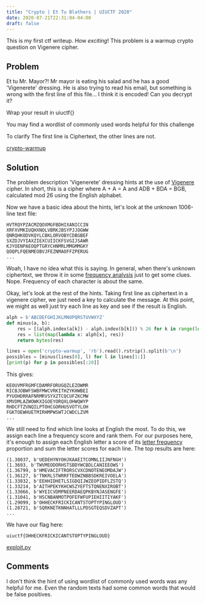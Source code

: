 ```yaml
---
title: "Crypto | Et Tu Blathers | UIUCTF 2020"
date: 2020-07-21T22:31:04-04:00
draft: false
---
```


This is my first ctf writeup. How *exciting*! This problem is a warmup crypto question on Vigenere cipher.


## Problem
Et tu Mr. Mayor?! Mr mayor is eating his salad and he has a good 'Vigenerete' dressing. He is also trying to read his email, but something is wrong with the first line of this file... I think it is encoded! Can you decrypt it?

Wrap your result in uiuctf{}

You may find a wordlist of commonly used words helpful for this challenge

To clarify The first line is Ciphertext, the other lines are not.

[crypto-warmup](/uiuctf20/crypto-warmup)


## Solution
The problem description 'Vigenerete' dressing hints at the use of [Vigenere](https://en.wikipedia.org/wiki/Vigen%C3%A8re_cipher) cipher. In short, this is a cipher where A + A = A and ADB + BDA = BGB, calculated mod 26 using the English alphabet.

Now we have a basic idea about the hints, let's look at the unknown 1006-line text file:

```
HVTRQYPZACMZQOXMGFBDHIXANICCIN
XRFXVMKIUQHXNOLVBRKJBSYPJJOGWW
QNRQHKODVKQYLCBKLORVOBYCDBGBEF
SXZDJVYIAXZIEXCUIICKFSVGIJSAWR
KJYOENPAEOQPTGRYCHNMRLMMGMMGKY
QOQPLFQENMEOBVJFEZNMAOFFZPERUG
...
```

Woah, I have no idea what this is saying. In general, when there's unknown ciphertext, we throw it in some [frequency analysis](https://www.dcode.fr/frequency-analysis) just to get some clues. Nope. Frequency of each character is about the same.

Okay, let's look at the rest of the hints. Taking first line as ciphertext in a vigenere cipher, we just need a key to calculate the message. At this point, we might as well just try each line as key and see if the result is English.

```python
alph = b'ABCDEFGHIJKLMNOPQRSTUVWXYZ'
def minus(a, b):
    res = [(alph.index(a[k]) - alph.index(b[k])) % 26 for k in range(len(a))]
    res = list(map(lambda x: alph[x], res))
    return bytes(res)

lines = open('crypto-warmup', 'rb').read().rstrip().split(b'\n')
possibles = [minus(lines[0], l) for l in lines[1:]]
[print(p) for p in possibles[:20]]
```

This gives:

```
KEOUVMFRGMFCDAMRFORUGQZLEZOWMR
RICBJOBWFSWBFMWCVRKITHZYKHWBEI
PYUOHDRRAFNRMRVSYXZTCQCUFZKCMW
XMVDMLAZWOWKXIGOEYORQXLOHWQWYP
RHDCFTZVNQILPTOHCGORHUSVOTYLOH
FGKTOEWHUETMIRHMPWSWTJCWDCLZVM
...
```

We still need to find which line looks at English the most. To do this, we assign each line a frequency score and rank them. For our purposes here, it's enough to assign each English letter a score of its [letter frequency](https://en.wikipedia.org/wiki/Letter_frequency) proportion and sum the letter scores for each line. The top results are here:

```
(1.38037, b'UEDEHYNYOHJKAAEITCOMNLIIJNFNGH')
(1.3693, b'TWVMEODORHSTSBDYWCBDLCANIEEOWS')
(1.36799, b'HMEVACIFTRORSCVXCDNOTENEOMDAJW')
(1.36127, b'TNKRLSTWRRFTEDWZNBBSDKREIVOELA')
(1.33832, b'EEHHIDHETLSIGDQIJWZEOPIDFLZSTQ')
(1.33214, b'AITHPEKYKHCWSZYEFTSTQNENXIROBT')
(1.33066, b'WYEICVDMPNEERDAEQPKBYNJASENGFE')
(1.31041, b'HSCNBANMOTPOFEFWFUPIEHIITIYAKF')
(1.29099, b'OHHECKFRICKICANTSTOPTYPINGLOUD')
(1.28721, b'SQRKNETKNNHATLLLPDSGTEQSDVZAPT')
...
```

We have our flag here:
```
uiuctf{OHHECKFRICKICANTSTOPTYPINGLOUD}
```

[exploit.py](/uiuctf20/exploit.py)


## Comments
I don't think the hint of using wordlist of commonly used words was any helpful for me. Even the random texts had some common words that would be false positives.
